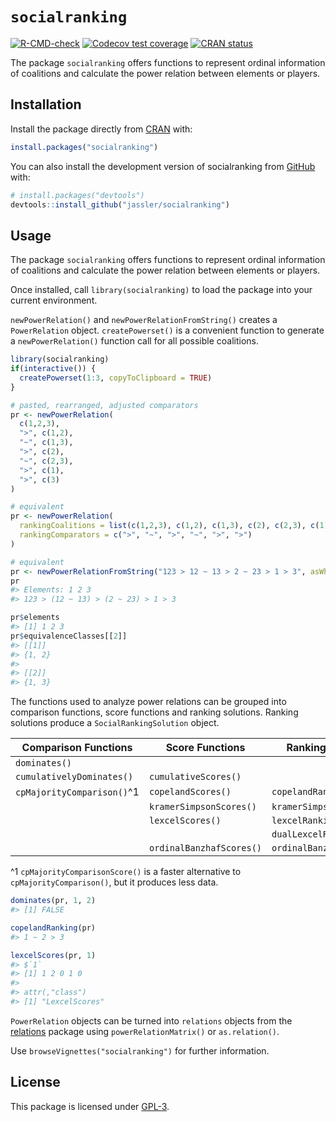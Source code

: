 
<!-- README.md is generated from README.Rmd. Please edit that file -->

# `socialranking`

<!-- badges: start -->

[![R-CMD-check](https://github.com/jassler/socialranking/workflows/R-CMD-check/badge.svg)](https://github.com/jassler/socialranking/actions)
[![Codecov test
coverage](https://codecov.io/gh/jassler/socialranking/branch/main/graph/badge.svg)](https://app.codecov.io/gh/jassler/socialranking?branch=main)
[![CRAN
status](https://www.r-pkg.org/badges/version/socialranking)](https://CRAN.R-project.org/package=socialranking)
<!-- badges: end -->

The package `socialranking` offers functions to represent ordinal
information of coalitions and calculate the power relation between
elements or players.

## Installation

Install the package directly from
[CRAN](https://cran.r-project.org/package=socialranking) with:

``` r
install.packages("socialranking")
```

You can also install the development version of socialranking from
[GitHub](https://github.com/jassler/socialranking) with:

``` r
# install.packages("devtools")
devtools::install_github("jassler/socialranking")
```

## Usage

The package `socialranking` offers functions to represent ordinal
information of coalitions and calculate the power relation between
elements or players.

Once installed, call `library(socialranking)` to load the package into
your current environment.

`newPowerRelation()` and `newPowerRelationFromString()` creates a
`PowerRelation` object. `createPowerset()` is a convenient function to
generate a `newPowerRelation()` function call for all possible
coalitions.

``` r
library(socialranking)
if(interactive()) {
  createPowerset(1:3, copyToClipboard = TRUE)
}

# pasted, rearranged, adjusted comparators
pr <- newPowerRelation(
  c(1,2,3),
  ">", c(1,2),
  "~", c(1,3),
  ">", c(2),
  "~", c(2,3),
  ">", c(1),
  ">", c(3)
)

# equivalent
pr <- newPowerRelation(
  rankingCoalitions = list(c(1,2,3), c(1,2), c(1,3), c(2), c(2,3), c(1), c(3)),
  rankingComparators = c(">", "~", ">", "~", ">", ">")
)

# equivalent
pr <- newPowerRelationFromString("123 > 12 ~ 13 > 2 ~ 23 > 1 > 3", asWhat = as.numeric)
pr
#> Elements: 1 2 3
#> 123 > (12 ~ 13) > (2 ~ 23) > 1 > 3

pr$elements
#> [1] 1 2 3
pr$equivalenceClasses[[2]]
#> [[1]]
#> {1, 2}
#> 
#> [[2]]
#> {1, 3}
```

The functions used to analyze power relations can be grouped into
comparison functions, score functions and ranking solutions. Ranking
solutions produce a `SocialRankingSolution` object.

| Comparison Functions       | Score Functions          | Ranking Solutions         |
|----------------------------|--------------------------|---------------------------|
| `dominates()`              |                          |                           |
| `cumulativelyDominates()`  | `cumulativeScores()`     |                           |
| `cpMajorityComparison()`^1 | `copelandScores()`       | `copelandRanking()`       |
|                            | `kramerSimpsonScores()`  | `kramerSimpsonRanking()`  |
|                            | `lexcelScores()`         | `lexcelRanking()`         |
|                            |                          | `dualLexcelRanking()`     |
|                            | `ordinalBanzhafScores()` | `ordinalBanzhafRanking()` |

^1 `cpMajorityComparisonScore()` is a faster alternative to
`cpMajorityComparison()`, but it produces less data.

``` r
dominates(pr, 1, 2)
#> [1] FALSE

copelandRanking(pr)
#> 1 ~ 2 > 3

lexcelScores(pr, 1)
#> $`1`
#> [1] 1 2 0 1 0
#> 
#> attr(,"class")
#> [1] "LexcelScores"
```

`PowerRelation` objects can be turned into `relations` objects from the
[relations](https://CRAN.R-project.org/package=relations) package using
`powerRelationMatrix()` or `as.relation()`.

Use `browseVignettes("socialranking")` for further information.

## License

This package is licensed under
[GPL-3](https://choosealicense.com/licenses/gpl-3.0/#).
